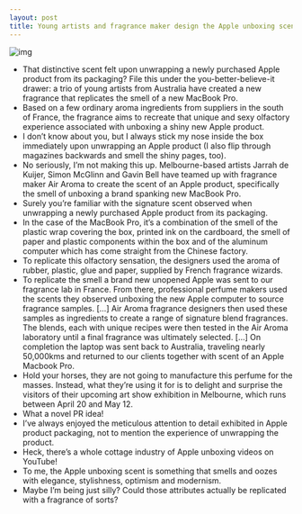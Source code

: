 ```yaml
---
layout: post
title: Young artists and fragrance maker design the Apple unboxing scent
---
```

![img](http://media.idownloadblog.com/wp-content/uploads/2012/04/MacBook-Pro-fragrance.jpg)
* That distinctive scent felt upon unwrapping a newly purchased Apple product from its packaging? File this under the you-better-believe-it drawer: a trio of young artists from Australia have created a new fragrance that replicates the smell of a new MacBook Pro.
* Based on a few ordinary aroma ingredients from suppliers in the south of France, the fragrance aims to recreate that unique and sexy olfactory experience associated with unboxing a shiny new Apple product.
* I don’t know about you, but I always stick my nose inside the box immediately upon unwrapping an Apple product (I also flip through magazines backwards and smell the shiny pages, too).
* No seriously, I’m not making this up. Melbourne-based artists Jarrah de Kuijer, Simon McGlinn and Gavin Bell have teamed up with fragrance maker Air Aroma to create the scent of an Apple product, specifically the smell of unboxing a brand spanking new MacBook Pro.
* Surely you’re familiar with the signature scent observed when unwrapping a newly purchased Apple product from its packaging.
* In the case of the MacBook Pro, it’s a combination of the smell of the plastic wrap covering the box, printed ink on the cardboard, the smell of paper and plastic components within the box and of the aluminum computer which has come straight from the Chinese factory.
* To replicate this olfactory sensation, the designers used the aroma of rubber, plastic, glue and paper, supplied by French fragrance wizards.
* To replicate the smell a brand new unopened Apple was sent to our fragrance lab in France. From there, professional perfume makers used the scents they observed unboxing the new Apple computer to source fragrance samples. […] Air Aroma fragrance designers then used these samples as ingredients to create a range of signature blend fragrances. The blends, each with unique recipes were then tested in the Air Aroma laboratory until a final fragrance was ultimately selected. […] On completion the laptop was sent back to Australia, traveling nearly 50,000kms and returned to our clients together with scent of an Apple Macbook Pro.
* Hold your horses, they are not going to manufacture this perfume for the masses. Instead, what they’re using it for is to delight and surprise the visitors of their upcoming art show exhibition in Melbourne, which runs between April 20 and May 12.
* What a novel PR idea!
* I’ve always enjoyed the meticulous attention to detail exhibited in Apple product packaging, not to mention the experience of unwrapping the product.
* Heck, there’s a whole cottage industry of Apple unboxing videos on YouTube!
* To me, the Apple unboxing scent is something that smells and oozes with elegance, stylishness, optimism and modernism.
* Maybe I’m being just silly? Could those attributes actually be replicated with a fragrance of sorts?

